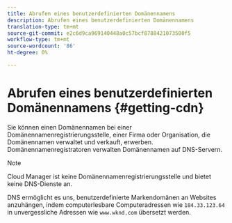 ```yaml
---
title: Abrufen eines benutzerdefinierten Domänennamens
description: Abrufen eines benutzerdefinierten Domänennamens
translation-type: tm+mt
source-git-commit: e2c6d9ca969140448a0c57bcf8788421073500f5
workflow-type: tm+mt
source-wordcount: '86'
ht-degree: 0%

---
```



# Abrufen eines benutzerdefinierten Domänennamens {#getting-cdn}

Sie können einen Domänennamen bei einer Domänennamenregistrierungsstelle, einer Firma oder Organisation, die Domänennamen verwaltet und verkauft, erwerben. Domänennamenregistratoren verwalten Domänennamen auf DNS-Servern.

>[!NOTE]
>Cloud Manager ist keine Domänennamenregistrierungsstelle und bietet keine DNS-Dienste an.

DNS ermöglicht es uns, benutzerdefinierte Markendomänen an Websites anzuhängen, indem computerlesbare Computeradressen wie `184.33.123.64` in unvergessliche Adressen wie `www.wknd.com` übersetzt werden.